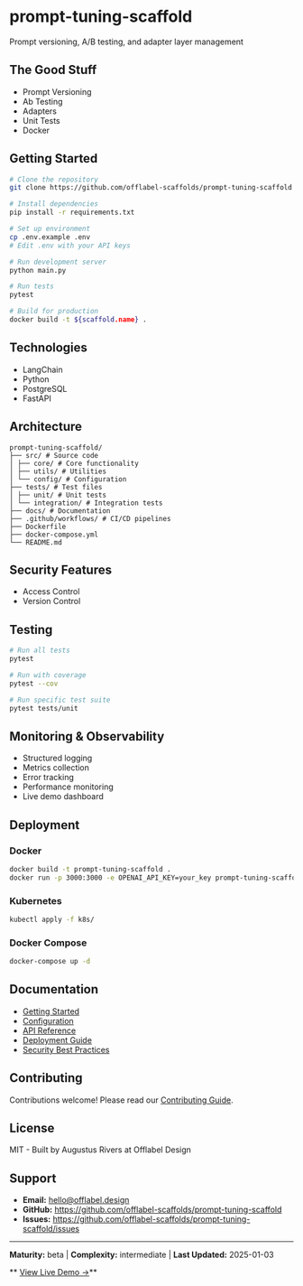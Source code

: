 # prompt-tuning-scaffold

Prompt versioning, A/B testing, and adapter layer management

## The Good Stuff

- Prompt Versioning
- Ab Testing
- Adapters
- Unit Tests
- Docker

## Getting Started

```bash
# Clone the repository
git clone https://github.com/offlabel-scaffolds/prompt-tuning-scaffold

# Install dependencies
pip install -r requirements.txt

# Set up environment
cp .env.example .env
# Edit .env with your API keys

# Run development server
python main.py

# Run tests
pytest

# Build for production
docker build -t ${scaffold.name} .
```

## Technologies

- LangChain
- Python
- PostgreSQL
- FastAPI

## Architecture

```
prompt-tuning-scaffold/
├── src/ # Source code
│ ├── core/ # Core functionality
│ ├── utils/ # Utilities
│ └── config/ # Configuration
├── tests/ # Test files
│ ├── unit/ # Unit tests
│ └── integration/ # Integration tests
├── docs/ # Documentation
├── .github/workflows/ # CI/CD pipelines
├── Dockerfile
├── docker-compose.yml
└── README.md
```

## Security Features

- Access Control
- Version Control

## Testing

```bash
# Run all tests
pytest

# Run with coverage
pytest --cov

# Run specific test suite
pytest tests/unit
```

## Monitoring & Observability

- Structured logging
- Metrics collection
- Error tracking
- Performance monitoring
- Live demo dashboard

## Deployment

### Docker
```bash
docker build -t prompt-tuning-scaffold .
docker run -p 3000:3000 -e OPENAI_API_KEY=your_key prompt-tuning-scaffold
```

### Kubernetes
```bash
kubectl apply -f k8s/
```

### Docker Compose
```bash
docker-compose up -d
```

## Documentation

- [Getting Started](./docs/getting-started.md)
- [Configuration](./docs/configuration.md)
- [API Reference](./docs/api-reference.md)
- [Deployment Guide](./docs/deployment.md)
- [Security Best Practices](./docs/security.md)

## Contributing

Contributions welcome! Please read our [Contributing Guide](CONTRIBUTING.md).

## License

MIT - Built by Augustus Rivers at Offlabel Design

## Support

- **Email:** hello@offlabel.design
- **GitHub:** https://github.com/offlabel-scaffolds/prompt-tuning-scaffold
- **Issues:** https://github.com/offlabel-scaffolds/prompt-tuning-scaffold/issues

---

**Maturity:** beta | **Complexity:** intermediate | **Last Updated:** 2025-01-03

** [View Live Demo →](https://demo.offlabel.design/prompt-tuning-scaffold)**

